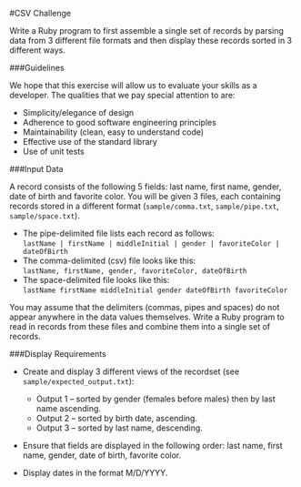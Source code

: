 #CSV Challenge

Write a Ruby program to first assemble a single set of records by parsing data from 3 different file formats and then display these records sorted in 3 different ways.

###Guidelines

We hope that this exercise will allow us to evaluate your skills as a developer. The qualities that we pay special attention to are:

- Simplicity/elegance of design
- Adherence to good software engineering principles
- Maintainability (clean, easy to understand code)
- Effective use of the standard library
- Use of unit tests

###Input Data

A record consists of the following 5 fields: last name, first name, gender, date of birth and favorite color. You will be given 3 files, each containing records stored in a different format (`sample/comma.txt`, `sample/pipe.txt`, `sample/space.txt`).

* The pipe-delimited file lists each record as follows:  
  `lastName | firstName | middleInitial | gender | favoriteColor | dateOfBirth`
* The comma-delimited (csv) file looks like this:  
  `lastName, firstName, gender, favoriteColor, dateOfBirth`
* The space-delimited file looks like this:  
  `lastName firstName middleInitial gender dateOfBirth favoriteColor`

You may assume that the delimiters (commas, pipes and spaces) do not appear anywhere in the data values themselves. Write a Ruby program to read in records from these files and combine them into a single set of records.

###Display Requirements
* Create and display 3 different views of the recordset (see `sample/expected_output.txt`):

    - Output 1 – sorted by gender (females before males) then by last name ascending.
    - Output 2 – sorted by birth date, ascending.
    - Output 3 – sorted by last name, descending.

* Ensure that fields are displayed in the following order: last name, first name, gender, date of birth, favorite color.
* Display dates in the format M/D/YYYY.
